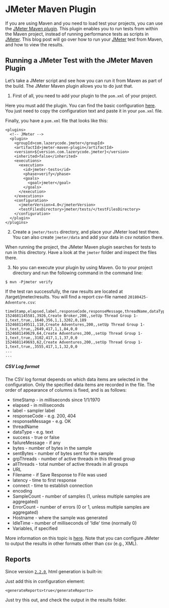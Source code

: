 # JMeter Maven Plugin

If you are using Maven and you need to load test your projects, you can use the [JMeter Maven plugin](https://github.com/jmeter-maven-plugin/jmeter-maven-plugin). This plugin enables you to run tests from within the Maven project, instead of running performance tests as scripts in [JMeter](http://jmeter.apache.org/). This blog post will go over how to run your [JMeter](http://jmeter.apache.org/) test from Maven, and how to view the results.


## Running a JMeter Test with the JMeter Maven Plugin

Let’s take a JMeter script and see how you can run it from Maven as part of the build. The JMeter Maven plugin allows you to do just that.

1. First of all, you need to add your plugin to the `pom.xml` of your project.

Here you must add the plugin. You can find the basic configuration [here](https://github.com/jmeter-maven-plugin/jmeter-maven-plugin/wiki/Basic-Configuration). You just need to copy the configuration text and paste it in your `pom.xml` file.

Finally, you have a `pom.xml` file that looks like this:

```
<plugins>
  <!-- JMeter -->
  <plugin>
    <groupId>com.lazerycode.jmeter</groupId>
    <artifactId>jmeter-maven-plugin</artifactId>
    <version>${version.com.lazerycode.jmeter}</version>
    <inherited>false</inherited>
    <executions>
      <execution>
        <id>jmeter-tests</id>
        <phase>verify</phase>
        <goals>
          <goal>jmeter</goal>
        </goals>
      </execution>
    </executions>
    <configuration>
      <jmeterVersion>4.0</jmeterVersion>
      <testFilesDirectory>jmeter/tests/</testFilesDirectory>
    </configuration>
  </plugin>
</plugins>
```

2. Create a `jmeter/tests` directory, and place your JMeter load test there. You can also create `jmeter/data` and add your data in csv notation there.

When running the project, the JMeter Maven plugin searches for tests to run in this directory. Have a look at the `jmeter` folder and inspect the files there.

3. No you can execute your plugin by using Maven. Go to your project directory and run the following command in the command line:

```
$ mvn -Pjmeter verify
```

If the test ran successfully, the raw results are located at /target/jmeter/results. You will find a report csv-file named `20180425-Adventure.csv`:

```
timeStamp,elapsed,label,responseCode,responseMessage,threadName,dataType,success,failureMessage,bytes,sentBytes,grpThreads,allThreads,Latency,IdleTime,Connect
1524681145581,3926,Create Broker,200,,setUp Thread Group 1-1,text,true,,1640,356,1,1,3202,0,189
1524681149511,118,Create Adventures,200,,setUp Thread Group 1-1,text,true,,2649,417,1,1,84,0,0
1524681149629,64,Create Adventures,200,,setUp Thread Group 1-1,text,true,,3102,417,1,1,37,0,0
1524681149693,62,Create Adventures,200,,setUp Thread Group 1-1,text,true,,3555,417,1,1,32,0,0
...
...
```

##### CSV Log format

The CSV log format depends on which data items are selected in the configuration. Only the specified data items are recorded in the file. The order of appearance of columns is fixed, and is as follows:

- timeStamp - in milliseconds since 1/1/1970
- elapsed - in milliseconds
- label - sampler label
- responseCode - e.g. 200, 404
- responseMessage - e.g. OK
- threadName
- dataType - e.g. text
- success - true or false
- failureMessage - if any
- bytes - number of bytes in the sample
- sentBytes - number of bytes sent for the sample
- grpThreads - number of active threads in this thread  group
- allThreads - total number of active threads in all groups
- URL
- Filename - if Save Response to File was used
- latency - time to first response
- connect - time to establish connection
- encoding
- SampleCount - number of samples (1, unless multiple samples are aggregated)
- ErrorCount - number of errors (0 or 1, unless multiple samples are aggregated)
- Hostname - where the sample was generated
- IdleTime - number of milliseconds of 'Idle' time (normally 0)
- Variables, if specified

More information on this topic is [here](https://jmeter.apache.org/usermanual/listeners.html). Note that you can configure JMeter to output the results in other formats other than csv (e.g., XML).

## Reports

Since version [`2.2.0`](https://github.com/jmeter-maven-plugin/jmeter-maven-plugin/blob/master/CHANGELOG.md), html generation is built-in:

Just add this in configuration element:

```
<generateReports>true</generateReports>
```

Just try this out, and check the output in the results folder.
